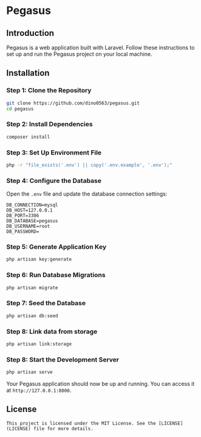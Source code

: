 # Pegasus

## Introduction

Pegasus is a web application built with Laravel. Follow these instructions to set up and run the Pegasus project on your local machine.

## Installation

### Step 1: Clone the Repository

```bash
git clone https://github.com/dino0563/pegasus.git
cd pegasus
```

### Step 2: Install Dependencies

```bash
composer install
```

### Step 3: Set Up Environment File

```bash
php -r "file_exists('.env') || copy('.env.example', '.env');"
```

### Step 4: Configure the Database

Open the `.env` file and update the database connection settings:

```dotenv
DB_CONNECTION=mysql
DB_HOST=127.0.0.1
DB_PORT=3306
DB_DATABASE=pegasus
DB_USERNAME=root
DB_PASSWORD=
```

### Step 5: Generate Application Key

```bash
php artisan key:generate
```

### Step 6: Run Database Migrations

```bash
php artisan migrate
```

### Step 7: Seed the Database

```bash
php artisan db:seed
```

### Step 8: Link data from storage

```bash
php artisan link:storage
```

### Step 8: Start the Development Server

```bash
php artisan serve
```

Your Pegasus application should now be up and running. You can access it at `http://127.0.0.1:8000`.

## License
```This project is licensed under the MIT License. See the [LICENSE](LICENSE) file for more details.```


